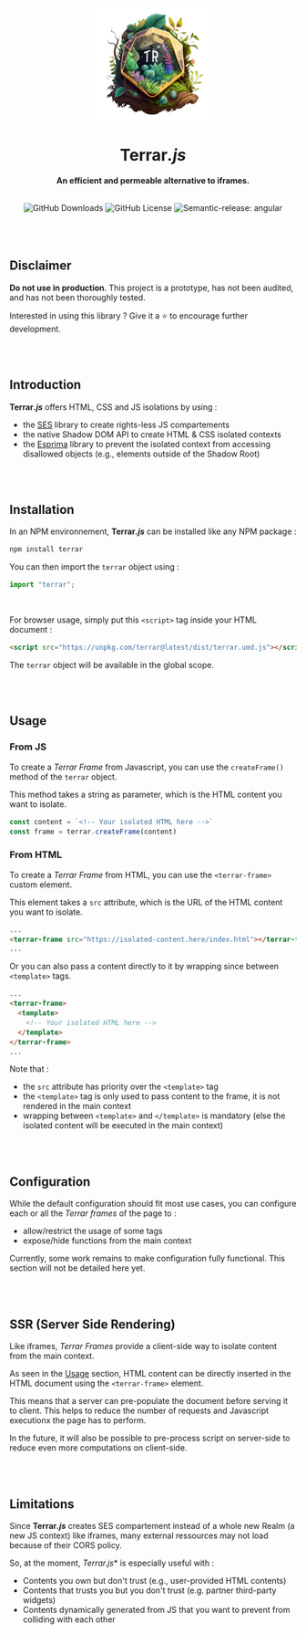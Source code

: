 <p align="center">
    <img width="200" src="static/logo.png" alt="Tulipe logo">
</p>

<h1 align="center">Terrar<i>.js</i></h1>
<p align="center"><b>An efficient and permeable alternative to iframes.</b></p>

<br>

<div align="center">
	<!--<img alt="GitHub Workflow Status" src="https://img.shields.io/github/actions/workflow/status/LilaRest/terrar/semantic-release.yml">-->
	<img alt="GitHub Downloads" src="https://img.shields.io/github/downloads/LilaRest/terrar/total?color=%23ddccef">
	<img alt="GitHub License" src="https://img.shields.io/github/license/LilaRest/terrar?color=%235588ff">
	<img alt="Semantic-release: angular" src="https://img.shields.io/badge/semantic--release-angular-e10079?logo=semantic-release">
</div>

<br>
<br>
<br>

## Disclaimer
**Do not use in production**. This project is a prototype, has not been audited, and has not been thoroughly tested.

Interested in using this library ? Give it a ⭐ to encourage further development.

<br>
<br>

## Introduction
**Terrar<i>.js</i>** offers HTML, CSS and JS isolations by using :
- the [SES](https://github.com/endojs/endo/tree/master/packages/ses#readme) library to create rights-less JS compartements
- the native Shadow DOM API to create HTML & CSS isolated contexts
- the [Esprima](https://github.com/jquery/esprima) library to prevent the isolated context from accessing disallowed objects (e.g., elements outside of the Shadow Root)

<br>
<br>

## Installation
In an NPM environnement, **Terrar<i>.js</i>** can be installed like any NPM package :
```bash
npm install terrar
```
You can then import the `terrar` object using :
```js
import "terrar";
```
<br>

For browser usage, simply put this `<script>` tag inside your HTML document :
```html
<script src="https://unpkg.com/terrar@latest/dist/terrar.umd.js"></script>
```
The `terrar` object will be available in the global scope.

<br>
<br>

## Usage

### From JS
To create a _Terrar Frame_ from Javascript, you can use the `createFrame()` method of the `terrar` object.

This method takes a string as parameter, which is the HTML content you want to isolate.
```js
const content = `<!-- Your isolated HTML here -->`
const frame = terrar.createFrame(content)
```

### From HTML
To create a _Terrar Frame_ from HTML, you can use the `<terrar-frame>` custom element.

This element takes a `src` attribute, which is the URL of the HTML content you want to isolate.
```html
...
<terrar-frame src="https://isolated-content.here/index.html"></terrar-frame>
...
```

Or you can also pass a content directly to it by wrapping since between `<template>` tags.
```html
...
<terrar-frame>
  <template>
    <!-- Your isolated HTML here -->
  </template>
</terrar-frame>
...
```
Note that :
- the `src` attribute has priority over the `<template>` tag
- the `<template>` tag is only used to pass content to the frame, it is not rendered in the main context
- wrapping between `<template>` and `</template>` is mandatory (else the isolated content will be executed in the main context)

<br>
<br>

## Configuration
While the default configuration should fit most use cases, you can configure each or all the _Terrar frames_ of the page to :
- allow/restrict the usage of some tags
- expose/hide functions from the main context

Currently, some work remains to make configuration fully functional. This section will not be detailed here yet.

<br>
<br>

## SSR (Server Side Rendering)
Like iframes, _Terrar Frames_ provide a client-side way to isolate content from the main context. 

As seen in the [Usage](#Usage) section, HTML content can be directly inserted in the HTML document using the `<terrar-frame>` element.

This means that a server can pre-populate the document before serving it to client. This helps to reduce the number of requests and Javascript executionx the page has to perform.

In the future, it will also be possible to pre-process script on server-side to reduce even more computations on client-side.

<br>
<br>

## Limitations
Since **Terrar<i>.js</i>** creates SES compartement instead of a whole new Realm (a new JS context) like iframes, many external ressources may not load because of their CORS policy.

So, at the moment, *Terrar<i>.js</i>** is especially useful with :
- Contents you own but don't trust (e.g., user-provided HTML contents)
- Contents that trusts you but you don't trust (e.g. partner third-party widgets)
- Contents dynamically generated from JS that you want to prevent from colliding with each other
